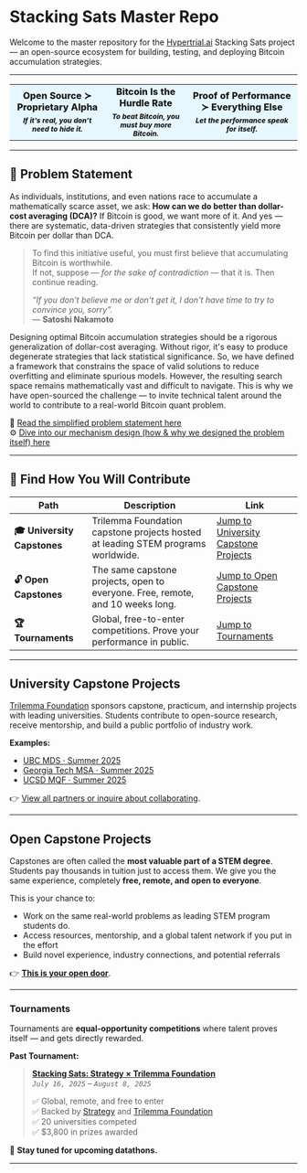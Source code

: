 # Stacking Sats Master Repo

Welcome to the master repository for the [Hypertrial.ai](https://www.hypertrial.ai/) Stacking Sats project — an open-source ecosystem for building, testing, and deploying Bitcoin accumulation strategies.

---

<table width="100%" style="background-color:#E6F7FF; text-align:center; table-layout:fixed;">
  <tr>
    <td>
      <div style="font-size:16px; font-weight:800; margin-bottom:6px;">
        Open Source ≻ Proprietary Alpha
      </div>
      <div style="font-size:12px; font-weight:800; font-style:italic;">
        If it’s real, you don’t need to hide it.
      </div>
    </td>
    <td>
      <div style="font-size:16px; font-weight:800; margin-bottom:6px;">
        Bitcoin Is the Hurdle Rate
      </div>
      <div style="font-size:12px; font-weight:800; font-style:italic;">
        To beat Bitcoin, you must buy more Bitcoin.
      </div>
    </td>
    <td>
      <div style="font-size:16px; font-weight:800; margin-bottom:6px;">
        Proof of Performance ≻ Everything Else
      </div>
      <div style="font-size:12px; font-weight:800; font-style:italic;">
        Let the performance speak for itself.
      </div>
    </td>
  </tr>
</table>


---

## 🧩 Problem Statement

As individuals, institutions, and even nations race to accumulate a mathematically scarce asset, we ask: **How can we do better than dollar-cost averaging (DCA)?** If Bitcoin is good, we want more of it. And yes — there are systematic, data-driven strategies that consistently yield more Bitcoin per dollar than DCA.  

> To find this initiative useful, you must first believe that accumulating Bitcoin is worthwhile.  
> If not, suppose — *for the sake of contradiction* — that it is. Then continue reading.  
>
> *“If you don't believe me or don't get it, I don't have time to try to convince you, sorry”.*  
> — **Satoshi Nakamoto**

Designing optimal Bitcoin accumulation strategies should be a rigorous generalization of dollar-cost averaging. Without rigor, it's easy to produce degenerate strategies that lack statistical significance. So, we have defined a framework that constrains the space of valid solutions to reduce overfitting and eliminate spurious models. However, the resulting search space remains mathematically vast and difficult to navigate. This is why we have open-sourced the challenge — to invite technical talent around the world to contribute to a real-world Bitcoin quant problem.  

📄 [Read the simplified problem statement here](#)  
⚙️ [Dive into our mechanism design (how & why we designed the problem itself) here](#) 

---

## 🚀 Find How You Will Contribute   

| Path                     | Description                                                                             | Link                                                                                  |
|--------------------------|-----------------------------------------------------------------------------------------|---------------------------------------------------------------------------------------|
| **🎓 University Capstones**     | Trilemma Foundation capstone projects hosted at leading STEM programs worldwide. | [Jump to University Capstone Projects](#University-Capstone-Projects)                                       |
| **🔓 Open Capstones**   | The same capstone projects, open to everyone. Free, remote, and 10 weeks long.    | [Jump to Open Capstone Projects](#Open-Capstone-Projects)                                                    |
| **🏆 Tournaments** | Global, free-to-enter competitions. Prove your performance in public. | [Jump to Tournaments](#Tournaments)                               |

--- 

## University Capstone Projects

[Trilemma Foundation](https://www.trilemma.foundation/) sponsors capstone, practicum, and internship projects with leading universities. Students contribute to open-source research, receive mentorship, and build a public portfolio of industry work.  

**Examples:**  
- [UBC MDS · Summer 2025](https://www.hypertrial.ai/university-projects/ubc-mds)  
- [Georgia Tech MSA · Summer 2025](https://github.com/TrilemmaFoundation/GT-MSA-S25)  
- [UCSD MQF · Summer 2025](https://github.com/TrilemmaFoundation/UCSD-MQF-S25)  

👉 [View all partners or inquire about collaborating](https://www.hypertrial.ai/partners).  

---

## Open Capstone Projects

Capstones are often called the **most valuable part of a STEM degree**. Students pay thousands in tuition just to access them. We give you the same experience, completely **free, remote, and open to everyone**.

This is your chance to:

* Work on the same real-world problems as leading STEM program students do. 
* Access resources, mentorship, and a global talent network if you put in the effort
* Build novel experience, industry connections, and potential referrals

👉 [**This is your open door**]().

---

### Tournaments

Tournaments are **equal-opportunity competitions** where talent proves itself — and gets directly rewarded.

**Past Tournament:**

> [**Stacking Sats: Strategy × Trilemma Foundation**](https://github.com/TrilemmaFoundation/stacking-sats-tournament-mstr-2025) <br> 
> *`July 16, 2025` – `August 8, 2025`* <br>
> 
> ✅ Global, remote, and free to enter <br> 
> ✅ Backed by [Strategy](https://www.strategy.com/) and [Trilemma Foundation](https://www.trilemma.foundation/) <br> 
> ✅ 20 universities competed <br> 
> ✅ \$3,800 in prizes awarded <br>

📢 **Stay tuned for upcoming datathons.**  

---
